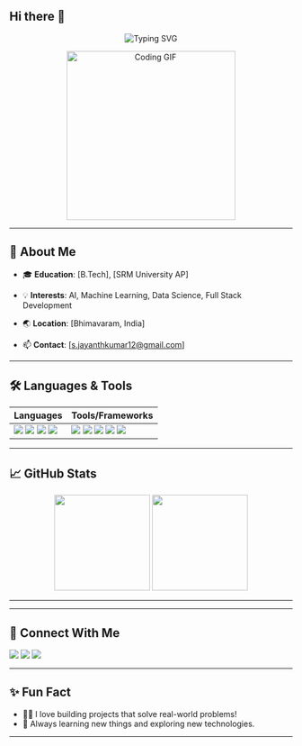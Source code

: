 ## Hi there 👋

<!-- Profile README for Jayanthkumar73 -->

<!-- Animated Typing Hero Section -->
<p align="center">
  <img src="https://readme-typing-svg.demolab.com?font=Fira+Code&weight=700&size=30&duration=3000&pause=500&color=0EF7F7&center=true&vCenter=true&width=600&lines=Hi%2C+I'm+Jayanth+Kumar!;Full+Stack+Developer;Passionate+About+AI+%7C+ML+%7C+Web+Dev;Welcome+to+my+GitHub+profile!" alt="Typing SVG" />
</p>

<!-- Optionally add a coding GIF or animated SVG -->
<p align="center">
  <img src="https://media.giphy.com/media/qgQUggAC3Pfv687qPC/giphy.gif" width="300" alt="Coding GIF"/>
</p>

---

## 🚀 About Me

- 🎓 **Education**: [B.Tech], [SRM University AP]

- 💡 **Interests**: AI, Machine Learning, Data Science, Full Stack Development
- 🌏 **Location**: [Bhimavaram, India]
- 📫 **Contact**: [s.jayanthkumar12@gmail.com]

---

## 🛠️ Languages & Tools

| Languages | Tools/Frameworks |
|-----------|------------------|
| <img src="https://img.shields.io/badge/-Python-3776AB?logo=python&logoColor=white" /> <img src="https://img.shields.io/badge/-JavaScript-F7DF1E?logo=javascript&logoColor=black" /> <img src="https://img.shields.io/badge/-Java-007396?logo=java&logoColor=white" /> <img src="https://img.shields.io/badge/-C++-00599C?logo=c%2B%2B&logoColor=white" /> | <img src="https://img.shields.io/badge/-React-61DAFB?logo=react&logoColor=black" /> <img src="https://img.shields.io/badge/-Node.js-339933?logo=node.js&logoColor=white" /> <img src="https://img.shields.io/badge/-Django-092E20?logo=django&logoColor=white" /> <img src="https://img.shields.io/badge/-TensorFlow-FF6F00?logo=tensorflow&logoColor=white" /> <img src="https://img.shields.io/badge/-Git-F05032?logo=git&logoColor=white" /> |

<!-- Add more icons as needed, see https://simpleicons.org/ for logos -->

---

## 📈 GitHub Stats

<p align="center">
  <img src="https://github-readme-stats.vercel.app/api?username=Jayanthkumar73&show_icons=true&theme=tokyonight" height="170"/>
  <img src="https://github-readme-stats.vercel.app/api/top-langs/?username=Jayanthkumar73&layout=compact&theme=tokyonight" height="170"/>
</p>

---


---

## 🤝 Connect With Me

<p align="left">
  <a href="https://www.linkedin.com/in/s-jayanth-kumar/" target="_blank"><img src="https://img.shields.io/badge/LinkedIn-0A66C2?logo=linkedin&logoColor=white" /></a>
  <a href="mailto:s.jayanthkumar12@gmail.com"><img src="https://img.shields.io/badge/Email-D14836?logo=gmail&logoColor=white" /></a>
  <a href="https://twitter.com/YOUR-TWITTER"><img src="https://img.shields.io/badge/Twitter-1DA1F2?logo=twitter&logoColor=white" /></a>
</p>

---

## ✨ Fun Fact

- 🧑‍💻 I love building projects that solve real-world problems!
- 🌱 Always learning new things and exploring new technologies.

---

<!--
Profile README generated by Copilot. Replace placeholder info with your details.
-->
